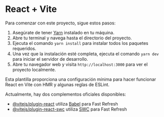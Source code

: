 # React + Vite

Para comenzar con este proyecto, sigue estos pasos:

1. Asegúrate de tener [Yarn](https://yarnpkg.com/) instalado en tu máquina.
2. Abre tu terminal y navega hasta el directorio del proyecto.
3. Ejecuta el comando `yarn install` para instalar todos los paquetes requeridos.
4. Una vez que la instalación esté completa, ejecuta el comando `yarn dev` para iniciar el servidor de desarrollo.
5. Abre tu navegador web y visita `http://localhost:3000` para ver el proyecto localmente.

Esta plantilla proporciona una configuración mínima para hacer funcionar React en Vite con HMR y algunas reglas de ESLint.

Actualmente, hay dos complementos oficiales disponibles:

- [@vitejs/plugin-react](https://github.com/vitejs/vite-plugin-react/blob/main/packages/plugin-react/README.md) utiliza [Babel](https://babeljs.io/) para Fast Refresh
- [@vitejs/plugin-react-swc](https://github.com/vitejs/vite-plugin-react-swc) utiliza [SWC](https://swc.rs/) para Fast Refresh


